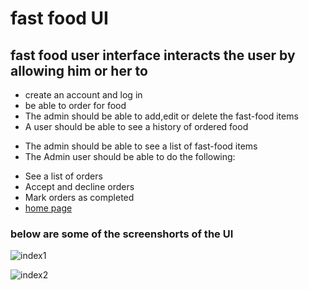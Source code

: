 # fast food UI
## fast food user interface interacts the user by allowing him or her to  

 * create an account and log in
 * be able to order for food
 * The admin should be able to add,edit or delete the fast-food items
 * A user should be able to see a history of ordered food
- The admin should be able to see a list of fast-food items
- The Admin user should be able to do the following:
 * See a list of orders
* Accept and decline orders
* Mark orders as completed
* [home page](https://github.com/SimonAwiti/fastfoodUI/index.html)
### below are some of the screenshorts of the UI

![index1](https://user-images.githubusercontent.com/42590964/45611775-46fb3200-ba69-11e8-8b79-0be20955533c.PNG)

![index2](https://user-images.githubusercontent.com/42590964/45600137-52664300-ba00-11e8-92ad-bc28ffd45690.PNG)
